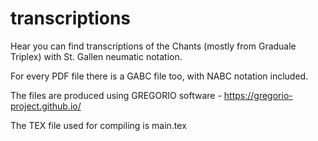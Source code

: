 # transcriptions
Hear you can find transcriptions of the Chants (mostly from Graduale Triplex) with St. Gallen neumatic notation.

For every PDF file there is a GABC file too, with NABC notation included.

The files are produced using GREGORIO software - https://gregorio-project.github.io/

The TEX file used for compiling is main.tex
